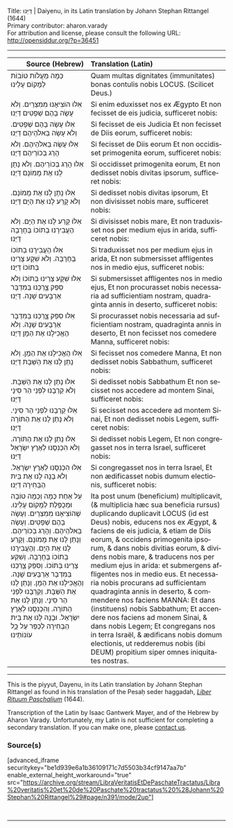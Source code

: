 <html>
<head></head>
<body>
Title: דַּיֵּנוּ | Daiyenu, in its Latin translation by Johann Stephan Rittangel (1644)<br />
Primary contributor: aharon.varady<br />
For attribution and license, please consult the following URL: <a href="http://opensiddur.org/?p=36451">http://opensiddur.org/?p=36451</a>
<p />
<hr />

<table style="margin-left: auto;margin-right: auto;" class="draggable">
<thead><tr><th id="x" style="text-align: right;">Source (Hebrew)</th><th style="text-align: left;">Translation (Latin)</th></tr></thead>
<tbody>
<tr><td style="vertical-align:top;">
<div class="liturgy" lang="he">
כַּמָּה מַעֲלוֹת טוֹבוֹת לַמָּקוֹם עָלֵינוּ
</span></div></td>
 
<td style="vertical-align:top;">
<div class="latin" lang="la">
Quam multas dignitates (immunitates) bonas contulis nobis LOCUS. (Scilicet Deus.)
</span></div></td></tr>


<tr><td style="vertical-align:top;">
<div class="liturgy" lang="he">
אִלּוּ הוֹצִיאָנוּ מִמִּצְרַיִם.
וְלֹא עָשָׂה בָהֶם שְׁפָטִים
דַּיֵּנוּ׃
</span></div></td>
 
<td style="vertical-align:top;">
<div class="latin" lang="la">
Si enim eduxisset nos ex Ægypto	
Et non	fecisset de eis judicia,
sufficeret nobis:
</span></div></td></tr>


<tr><td style="vertical-align:top;">
<div class="liturgy" lang="he">
אִלּוּ עָשָׂה בָהֶם שְׁפָטִים.
וְלֹא עָשָׂה בֵּאלֹהֵיהֶם
דַּיֵּנוּ׃
</span></div></td>
 
<td style="vertical-align:top;">
<div class="latin" lang="la">
Si fecisset de eis Judicia	
Et non	fecisset de Diis eorum,
sufficeret nobis:
</span></div></td></tr>


<tr><td style="vertical-align:top;">
<div class="liturgy" lang="he">
אִלּוּ עָשָׂה בֵאלֹהֵיהֶם.
וְלֹא הָרַג בְּכוֹרֵיהֶם
דַּיֵּנוּ׃
</span></div></td>
 
<td style="vertical-align:top;">
<div class="latin" lang="la">
Si fecisset de Diis eorum	
Et non	occidisset primogenita eorum,
sufficeret nobis:
</span></div></td></tr>


<tr><td style="vertical-align:top;">
<div class="liturgy" lang="he">
אִלּוּ הָרַג בְּכוֹרֵיהֶם.
וְלֹא נָתָן לָנוּ אֶת מָמוֹנָם
דַּיֵּנוּ׃
</span></div></td>
 
<td style="vertical-align:top;">
<div class="latin" lang="la">
Si occidisset primogenita eorum,	
Et non	dedisset nobis divitas ipsorum,
sufficeret nobis:
</span></div></td></tr>


<tr><td style="vertical-align:top;">
<div class="liturgy" lang="he">
אִלּוּ נָתָן לָנוּ אֶת מָמוֹנָם.
וְלֹא קָרַע לָנוּ אֶת הַיָּם
דַּיֵּנוּ׃
</span></div></td>
 
<td style="vertical-align:top;">
<div class="latin" lang="la">
Si dedisset nobis divitas ipsorum,	
Et non	divisisset nobis mare,
sufficeret nobis:
</span></div></td></tr>


<tr><td style="vertical-align:top;">
<div class="liturgy" lang="he">
אִלּוּ קָרַע לָנוּ אֶת הַיָּם.
וְלֹא הֶעֱבִירָנוּ בְתוֹכוֹ בֶּחָרָבָה
דַּיֵּנוּ׃
</span></div></td>
 
<td style="vertical-align:top;">
<div class="latin" lang="la">
Si divisisset nobis mare,	
Et non	traduxisset nos per medium ejus in arida,
sufficeret nobis:
</span></div></td></tr>


<tr><td style="vertical-align:top;">
<div class="liturgy" lang="he">
אִלּוּ הֶעֱבִירָנוּ בְתוֹכוֹ בֶּחָרָבָה.
וְלֹא שִׁקָּע צָרֵינוּ בְּתוֹכוֹ
דַּיֵּנוּ׃
</span></div></td>
 
<td style="vertical-align:top;">
<div class="latin" lang="la">
Si traduxisset nos per medium ejus in arida,	
Et non	submersisset affligentes nos in medio ejus,
sufficeret nobis:
</span></div></td></tr>


<tr><td style="vertical-align:top;">
<div class="liturgy" lang="he">
אִלּוּ שִׁקָּע צָרֵינוּ בְּתוֹכוֹ
וְלֹא סִפֵּק צָׇרְכֵּנוּ בַּמִּדְבָּר אַרְבָּעִים שָׁנָה.
דַּיֵּנוּ׃
</span></div></td>
 
<td style="vertical-align:top;">
<div class="latin" lang="la">
Si submersisset affligentes nos in medio ejus,	
Et non	procurasset nobis necessaria ad sufficientiam nostram, quadraginta annis in deserto,
sufficeret nobis:
</span></div></td></tr>


<tr><td style="vertical-align:top;">
<div class="liturgy" lang="he">
אִלּוּ סִפֵּק צָׇרְכֵּנוּ בַּמִּדְבָּר אַרְבָּעִים שָׁנָה.
וְלֹא הֶאֱכִילָנוּ אֶת הַמָּן
דַּיֵּנוּ׃
</span></div></td>
 
<td style="vertical-align:top;">
<div class="latin" lang="la">
Si procurasset nobis necessaria ad sufficientiam nostram, quadraginta annis in deserto,	
Et non	fecisset nos comedere Manna,
sufficeret nobis:
</span></div></td></tr>


<tr><td style="vertical-align:top;">
<div class="liturgy" lang="he">
אִלּוּ הֶאֱכִילָנוּ אֶת הַמָּן.
וְלֹא נָתַן לָנוּ אֶת הַשַּׁבָּת
דַּיֵּנוּ׃
</span></div></td>
 
<td style="vertical-align:top;">
<div class="latin" lang="la">
Si fecisset nos comedere Manna,	
Et non	dedisset nobis Sabbathum,
sufficeret nobis:
</span></div></td></tr>


<tr><td style="vertical-align:top;">
<div class="liturgy" lang="he">
אִלּוּ נָתַן לָנוּ אֶת הַשַּׁבָּת.
וְלֹא קֵרְבָנוּ לִפְנֵי הַר סִינָי
דַּיֵּנוּ׃
</span></div></td>
 
<td style="vertical-align:top;">
<div class="latin" lang="la">
Si dedisset nobis Sabbathum	
Et non	secisset nos accedere ad montem Sinai,
sufficeret nobis:
</span></div></td></tr>


<tr><td style="vertical-align:top;">
<div class="liturgy" lang="he">
אִלּוּ קֵרְבָנוּ לִפְנֵי הַר סִינָי.
וְלֹא נָתַן לָנוּ אֶת הַתּוֹרָה
דַּיֵּנוּ׃
</span></div></td>
 
<td style="vertical-align:top;">
<div class="latin" lang="la">
Si secisset nos accedere ad montem Sinai,	
Et non	dedisset nobis Legem,
sufficeret nobis:
</span></div></td></tr>


<tr><td style="vertical-align:top;">
<div class="liturgy" lang="he">
אִלּוּ נָתַן לָנוּ אֶת הַתּוֹרָה.
וְלֹא הִכְנִסָנוּ לְאֶרֶץ יִשְׂרָאֵל
דַּיֵּנוּ׃
</span></div></td>
 
<td style="vertical-align:top;">
<div class="latin" lang="la">
Si dedisset nobis Legem,	
Et non	congregasset nos in terra Israel,
sufficeret nobis:
</span></div></td></tr>


<tr><td style="vertical-align:top;">
<div class="liturgy" lang="he">
אִלּוּ הִכְנִסָנוּ לְאֶרֶץ יִשְׂרָאֵל.
וְלֹא בָנָה לָנוּ אֶת בֵּית הַבְּחִירָה
דַּיֵּנוּ׃
</span></div></td>
 
<td style="vertical-align:top;">
<div class="latin" lang="la">
Si congregasset nos in terra Israel,	
Et non	ædificasset nobis dumum electionis,
sufficeret nobis:
</span></div></td></tr>


<tr><td style="vertical-align:top;">
<div class="liturgy" lang="he">
עַל אַחַת כַּמָּה וְכַמָּה טוֹבָה וּמְכֻפֶּלֶת לַמָּקוֹם עָלֵינוּ.
שֶׁהוֹצִיאָנוּ מִמִּצְרַיִם.
וְעָשָׂה בָהֶם שְׁפָטִים.
וְעָשָׂה בֵּאלֹהֵיהֶם.
וְהָרַג בְּכוֹרֵיהֶם.
וְנָתַן לָנוּ אֶת מָמוֹנָם.
וְקָרַע לָנוּ אֶת הַיָּם.
וְהֶעֱבִירָנוּ בְתוֹכוֹ בֶּחָרָבָה.
וְשִׁקַּע צָרֵינוּ בְּתוֹכוֹ.
וְסִפֵּק צָׇרְכֵּנוּ בַּמִּדְבָּר אַרְבָּעִים שָׁנָה.
וְהֶאֱכִילָנוּ אֶת הַמָּן.
וְנָתַן לָנוּ אֶת הַשַּׁבָּת.
וְקֵרְבָנוּ לִפְנֵי הַר סִינָי.
וְנָתַן לָנוּ אֶת הַתּוֹרָה.
וְהִכְנִסָנוּ לְאֶרֶץ יִשְׂרָאֵל.
וּבָנָה לָנוּ אֶת בֵּית הַבְּחִירָה
לְכַפֵּר עַל כָׇּל עוֹנוֹתֵינוּ׃
</span></div></td>
 
<td style="vertical-align:top;">
<div class="latin" lang="la">
Ita post unum (beneficium) multiplicavit, (& multiplicia hæc sua beneficia rursus) duplicando duplicavit LOCUS (id est Deus) nobis, 
educens nos ex Ægypt, 
& faciens de eis judicia, 
& etiam de Diis eorum, 
& occidens primogenita ipsorum, 
& dans nobis divitias eorum, 
& dividens nobis mare, 
& traducens nos per medium ejus in arida: 
et submergens affligentes nos in medio eus. 
Et necessaria nobis procurans ad sufficientam quadraginta annis in deserto, 
& commendere nos faciens MANNA: 
Et dans (instituens) nobis Sabbathum; 
Et accendere nos faciens ad monem Sinai, 
& dans nobis Legem; 
Et congregans nos in terra Israël, 
& ædificans nobis domum electionis, 
ut redderemus nobis (ibi DEUM) propitium siper omnes iniquitates nostras.
</div></td></tr>
</tbody></table>

<hr />

This is the piyyut, Dayenu, in its Latin translation by Johann Stephan Rittangel as found in his translation of the Pesaḥ seder haggadah, <em><a href="/?p=19649">Liber Rituum Paschalium</a></em> (1644). 

Transcription of the Latin by Isaac Gantwerk Mayer, and of the Hebrew by Aharon Varady. Unfortunately, my Latin is not sufficient for completing a secondary translation. If you can make one, please <a href="/contact/">contact us</a>.


<h3>Source(s)</h3>

[advanced_iframe securitykey="be1d939e6a1b36109171c7d5503b34cf9147aa7b" enable_external_height_workaround="true" src="https://archive.org/stream/LibraVeritatisEtDePaschateTractatus/Libra%20veritatis%20et%20de%20Paschate%20tractatus%20%28Johann%20Stephan%20Rittangel%29#page/n391/mode/2up"]

&nbsp;

<hr />

&nbsp;
</body>
</html>